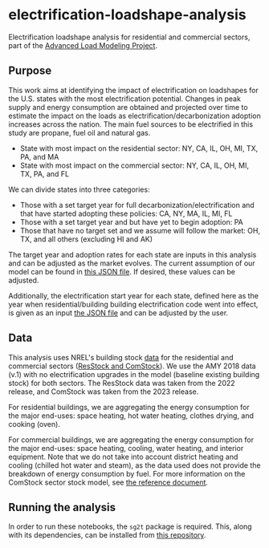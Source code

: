 # electrification-loadshape-analysis
Electrification loadshape analysis for residential and commercial sectors, part of the [Advanced Load Modeling Project](https://gismo.slac.stanford.edu/research/alm-advanced-load-modeling).

## Purpose
This work aims at identifying the impact of electrification on loadshapes for the U.S. states with the most electrification potential. Changes in peak supply and energy consumption are obtained and projected over time to estimate the impact on the loads as electrification/decarbonization adoption increases across the nation. The main fuel sources to be electrified in this study are propane, fuel oil and natural gas.

- State with most impact on the residential sector:  NY, CA, IL, OH, MI, TX, PA, and MA 
- State with most impact on the commercial sector: NY, CA, IL, OH, MI, TX, PA, and FL
  
We can divide states into three categories:
- Those with a set target year for full decarbonization/electrification and that have started adopting these policies: CA, NY, MA, IL, MI, FL
- Those with a set target year and but have yet to begin adoption: PA
- Those that have no target set and we assume will follow the market: OH, TX, and all others (excluding HI and AK)

The target year and adoption rates for each state are inputs in this analysis and can be adjusted as the market evolves. The current assumption of our model can be found in [this JSON file](https://github.com/slacgismo/electrification-loadshape-analysis/blob/main/task2_report_national/inputs.json). If desired, these values can be adjusted.

Additionally, the electrification start year for each state, defined here as the year when residential/building building electrification code went into effect, is given as an input [the JSON file](https://github.com/slacgismo/electrification-loadshape-analysis/blob/main/task2_report_national/inputs.json) and can be adjusted by the user.

## Data
This analysis uses NREL's building stock [data](https://data.openei.org/s3_viewer?bucket=oedi-data-lake&prefix=nrel-pds-building-stock) for the residential and commercial sectors ([ResStock and ComStock](https://www.nrel.gov/buildings/end-use-load-profiles.html)). We use the AMY 2018 data (v.1) with no electrification upgrades in the model (baseline existing building stock) for both sectors. The ResStock data was taken from the 2022 release, and ComStock was taken from the 2023 release.

For residential buildings, we are aggregating the energy consumption for the major end-uses: space heating, hot water heating, clothes drying, and cooking (oven).

For commercial buildings, we are aggregating the energy consumption for the major end-uses: space heating, cooling, water heating, and interior equipment. Note that we do not take into account district heating and cooling (chilled hot water and steam), as the data used does not provide the breakdown of energy consumption by fuel. For more information on the ComStock sector stock model, see [the reference document](https://www.osti.gov/biblio/1967948).

## Running the analysis
In order to run these notebooks, the `sg2t` package is required. This, along with its dependencies, can be installed from [this repository](https://github.com/slacgismo/sg2t/tree/main).
